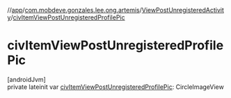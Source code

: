 //[app](../../../index.md)/[com.mobdeve.gonzales.lee.ong.artemis](../index.md)/[ViewPostUnregisteredActivity](index.md)/[civItemViewPostUnregisteredProfilePic](civ-item-view-post-unregistered-profile-pic.md)

# civItemViewPostUnregisteredProfilePic

[androidJvm]\
private lateinit var [civItemViewPostUnregisteredProfilePic](civ-item-view-post-unregistered-profile-pic.md): CircleImageView
